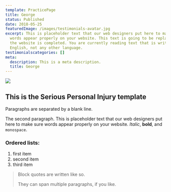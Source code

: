 ```yaml
---
template: PracticePage
title: George
status: Published
date: 2018-05-25
featuredImage: /images/testimonials-avatar.jpg
excerpt: This is placeholder text that our web designers put here to make sure
  words appear properly on your website. This text is going to be replaced once
  the website is completed. You are currently reading text that is written in
  English, not any other language.
testimonialscategories: []
meta:
  description: This is a meta description.
  title: George
---
```

![](/images/testimonials-icon.jpg)

## This is the Serious Personal Injury template

Paragraphs are separated by a blank line.

The second paragraph. This is placeholder text that our web designers put here to make sure words appear properly on your website. *Italic*, **bold**, and `monospace`.

### Ordered lists:

1. first item
2. second item
3. third item

> Block quotes are written like so.
>
> They can span multiple paragraphs,
> if you like.
